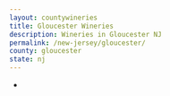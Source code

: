 ```yaml
---
layout: countywineries
title: Gloucester Wineries
description: Wineries in Gloucester NJ
permalink: /new-jersey/gloucester/
county: gloucester
state: nj
---
```

-
